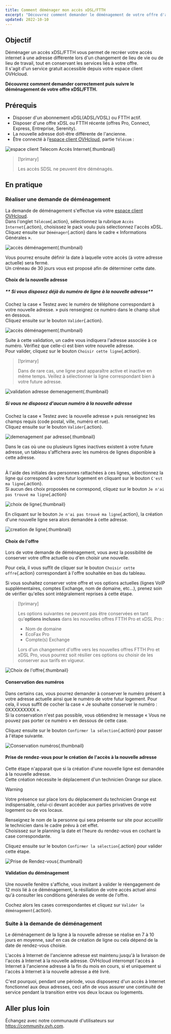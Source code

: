 ```yaml
---
title: Comment déménager mon accès xDSL/FTTH
excerpt: "Découvrez comment demander le déménagement de votre offre d'accès à Internet OVHcloud depuis votre espace client"
updated: 2022-10-10
---
```


## Objectif

Déménager un accès xDSL/FTTH vous permet de recréer votre accès internet à une adresse différente lors d'un changement de lieu de vie ou de lieu de travail, tout en conservant les services liés à votre offre.
<br>Il s'agit d'un service gratuit accessible depuis votre espace client OVHcloud.

**Découvrez comment demander correctement puis suivre le déménagement de votre offre xDSL/FTTH.**

## Prérequis

- Disposer d'un abonnement xDSL(ADSL/VDSL) ou FTTH actif.
- Disposer d'une offre xDSL ou FTTH récente (offres Pro, Connect, Express, Entreprise, Serenity).
- La nouvelle adresse doit-être différente de l'ancienne.
- Être connecté à l’[espace client OVHcloud](https://www.ovh.com/auth/?action=gotomanager&from=https://www.ovh.com/fr/&ovhSubsidiary=fr), partie `Télécom` :

![espace client Telecom Accès Internet](https://raw.githubusercontent.com/ovh/docs/develop/templates/control-panel/product-selection/telecom/tpl-telecom-01-fr-internet.png){.thumbnail}

> [!primary]
>
> Les accès SDSL ne peuvent être déménagés.
>

## En pratique

### Réaliser une demande de déménagement 

La demande de déménagement s'effectue via votre [espace client OVHcloud](https://www.ovh.com/auth/?action=gotomanager&from=https://www.ovh.com/fr/&ovhSubsidiary=fr).
<br>Dans l'onglet `Télécom`{.action}, sélectionnez la rubrique `Accès Internet`{.action}, choisissez le pack voulu puis sélectionnez l'accès xDSL.
<br>Cliquez ensuite sur `Déménager`{.action} dans le cadre « Informations Générales ».

![accès déménagement](images/move01-edit-2022.png){.thumbnail}

Vous pourrez ensuite définir la date à laquelle votre accès (à votre adresse actuelle) sera fermé.
<br>Un créneau de 30 jours vous est proposé afin de déterminer cette date.

#### Choix de la nouvelle adresse

##### ** Si vous disposez déjà du numéro de ligne à la nouvelle adresse**

Cochez la case « Testez avec le numéro de téléphone correspondant à votre nouvelle adresse. » puis renseignez ce numéro dans le champ situé en dessous.
<br>Cliquez ensuite sur le bouton `Valider`{.action}.

![accès déménagement](images/move02-edit.png){.thumbnail}

Suite à cette validation, un cadre vous indiquera l'adresse associée à ce numéro. Vérifiez que celle-ci est bien votre nouvelle adresse.
<br>Pour valider, cliquez sur le bouton `Choisir cette ligne`{.action}.

> [!primary]
>
> Dans de rare cas, une ligne peut apparaître active et inactive en même temps. Veillez à sélectionner la ligne correspondant bien à votre future adresse.
>

![validation adresse demenagement](images/move03-edit.png){.thumbnail}

##### **Si vous ne disposez d'aucun numéro à la nouvelle adresse**

Cochez la case « Testez avec la nouvelle adresse » puis renseignez les champs requis (code postal, ville, numéro et rue).
<br>Cliquez ensuite sur le bouton `Valider`{.action}.

![demenagement par adresse](images/move04-edit.png){.thumbnail}

Dans le cas où une ou plusieurs lignes inactives existent à votre future adresse, un tableau s'affichera avec les numéros de lignes disponible à cette adresse.

<br>À l'aide des initiales des personnes rattachées à ces lignes, sélectionnez la ligne qui correspond à votre futur logement en cliquant sur le bouton `C'est ma ligne`{.action}.
<br>Si aucun des choix proposées ne correspond, cliquez sur le bouton `Je n'ai pas trouvé ma ligne`{.action}

![choix de ligne](images/move05-edit.png){.thumbnail}

En cliquant sur le bouton `Je n'ai pas trouvé ma ligne`{.action}, la création d'une nouvelle ligne sera alors demandée à cette adresse.

![creation de ligne](images/move06-edit.png){.thumbnail}

#### Choix de l'offre

Lors de votre demande de déménagement, vous avez la possibilité de conserver votre offre actuelle ou d'en choisir une nouvelle.

Pour cela, il vous suffit de cliquer sur le bouton `Choisir cette offre`{.action} correspondant à l'offre souhaitée en bas du tableau.

Si vous souhaitez conserver votre offre et vos options actuelles (lignes VoIP supplémentaires, comptes Exchange, nom de domaine, etc...), prenez soin de vérifier qu'elles sont intégralement reprises à cette étape. 

> [!primary]
>
> Les options suivantes ne peuvent pas être conservées en tant qu'**options incluses** dans les nouvelles offres FTTH Pro et xDSL Pro :
> 
> - Nom de domaine
> - EcoFax Pro
> - Compte(s) Exchange
>
> Lors d'un changement d'offre vers les nouvelles offres FTTH Pro et xDSL Pro, vous pourrez soit résilier ces options ou choisir de les conserver aux tarifs en vigueur.

![Choix de l'offre](images/move07-2022.png){.thumbnail}

#### Conservation des numéros

Dans certains cas, vous pourrez demander à conserver le numéro présent à votre adresse actuelle ainsi que le numéro de votre futur logement.
Pour cela, il vous suffit de cocher la case « Je souhaite conserver le numéro : 0XXXXXXXXX ».
<br>Si la conservation n'est pas possible, vous obtiendrez le message « Vous ne pouvez pas porter ce numéro » en dessous de cette case.

Cliquez ensuite sur le bouton `Confirmer la sélection`{.action} pour passer à l'étape suivante.

![Conservation numéros](images/move09-edit.png){.thumbnail}

#### Prise de rendez-vous pour le création de l'accès à la nouvelle adresse

Cette étape n'apparait que si la création d'une nouvelle ligne est demandée à la nouvelle adresse. 
<br>Cette création nécessite le déplacement d'un technicien Orange sur place. 

> [!warning]
>
> Votre présence sur place lors du déplacement du technicien Orange est indispensable, celui-ci devant accéder aux parties privatives de votre logement ou de vos locaux.
>

Renseignez le nom de la personne qui sera présente sur site pour accueillir le technicien dans le cadre prévu à cet effet.
<br>Choisissez sur le planning la date et l'heure du rendez-vous en cochant la case correspondante.

Cliquez ensuite sur le bouton `Confirmer la sélection`{.action} pour valider cette étape.

![Prise de Rendez-vous](images/move10-edit.png){.thumbnail}

#### Validation du déménagement

Une nouvelle fenêtre s'affiche, vous invitant à valider le réengagement de 12 mois lié à ce déménagement, la résiliation de votre accès actuel ainsi qu'à consulter les conditions générales de vente de l'offre. 

Cochez alors les cases correspondantes et cliquez sur `Valider le déménagement`{.action}.

### Suite à la demande de déménagement

Le déménagement de la ligne à la nouvelle adresse se réalise en 7 à 10 jours en moyenne, sauf en cas de création de ligne ou cela dépend de la date de rendez-vous choisie.

L'accès à Internet de l'ancienne adresse est maintenu jusqu'à la livraison de l'accès à Internet à la nouvelle adresse. OVHcloud interrompt l'accès à Internet à l'ancienne adresse à la fin du mois en cours, si et uniquement si l'accès à Internet à la nouvelle adresse a été livré.

C'est pourquoi, pendant une période, vous disposerez d'un accès à Internet fonctionnel aux deux adresses, ceci afin de vous assurer une continuité de service pendant la transition entre vos deux locaux ou logements.

## Aller plus loin

Échangez avec notre communauté d'utilisateurs sur <https://community.ovh.com>.
